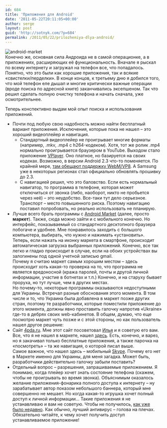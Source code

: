 ```yaml
---
id: 684
title: 'Приложения для Android'
date: '2011-05-22T20:11:05+00:00'
author: serge
layout: post
guid: 'http://sotnyk.com/?p=684'
permalink: /2011/05/22/prilozheniya-dlya-android/
---
```


![](https://sotnyk.github.io/wp-content/uploads/2011/05/android-market-300x294.jpg "android-market")  
Конечно же, основная сила Андроида не в самой операционке, а в приложениях, расширяющих её функциональность. Вначале я рыскал по всему интернету и загружал на телефон все, что попадалось. Понятно, что это были как хорошие приложения, так и всякие «свистелки/перделки». В конце концов, к третьему дню я добился того, что мой телефон еле дышал и многие критически важные операции (вроде поиска по адресной книге) заканчивались эксепшеном. Так что решил сделать полную очистку телефона и начать сначала, уже осмотрительнее.

Теперь конспективно выдам мой опыт поиска и использования приложений.

- Почти под любую свою надобность можно найти бесплатный вариант приложения. Исключения, которые пока не нашел – это хороший видеоплейер и навигация. 
    - Стандартный видеоплейер не проигрывает многие форматы (например, .mkv, .mp4 с h264-кодеком). Хотя, тот же ролик .mp4 нормально проигрывается браузером в YouTube. Выходом стало приложение [VPlayer](https://market.android.com/details?id=me.abitno.vplayer.t&feature=search_result). Оно платное, но базируется на своих кодеках. Возможно, в версии Android 2.3 что-то поменяется. По крайней мере, [там обещают поддержку WebM/VP8](http://ru.wikipedia.org/wiki/%D0%A1%D0%BF%D0%B8%D1%81%D0%BE%D0%BA_%D0%B2%D0%B5%D1%80%D1%81%D0%B8%D0%B9_Android). А Samsung уже в некоторых регионах стал официально обновлять прошивку до 2.3.
    - С навигацией решил, что это баловство. Если есть нормальный навигатор, то программа в телефоне, которая может отключиться от звонка (либо, наоборот, никто не пробьется через неё) – это неудобство. Все-таки тут дело серьезное. Транспорт – место повышенного риска. Поэтому навигацию поставил попробовать, но реально использовать не планирую.
- Лучше всего брать программы с [Android Market](https://market.android.com/) (далее, просто **маркет**). Также, сюда можно зайти и с мобильного конечно. Но интерфейс, показываемый со стандартного десктопного браузера побогаче и удобнее. Мне понравилось заходить с большого компьютера, выбирать, что нужно и нажимать «установить». Теперь, если нажать на иконку маркета в смартфоне, происходит автоматическая загрузка выбранных приложений. Конечно, все так легко и гладко происходит в случае, если на обоих устройствах вы залогинены под одной учетной записью gmail.  
    Почему я считаю маркет самым хорошим местом – здесь происходит хоть какая-то проверка на то, что программа не является вредоносной (кража паролей, почты и другой личной информации, участие в ботнетах и т.п.) Конечно, и на старуху бывает проруха, но тут лучше, чем в других местах.  
    Но почему-то, некоторые программы оказываются недоступными для Украины. Встречал разные обоснования этого момента. В том числе и то, что Украина была добавлена в маркет позже других стран, поэтому те разработчики, которые поместили приложение до этого момента, должны явно проставить галочку напротив «Ukraine» где-то в дебрях своих web-кабинетов. В общем, думаю, что еще посмотрю маркет чуть позже и с этой стороны, но как пользователь нашел другое решение:
- Сайт [4pda.ru](http://4pda.ru/). Мне этот сайт посоветовал [Илья](http://elio.net.ua) и я советую его вам. Все, что я не нашел в маркете, нашел [здесь](http://4pda.ru/forum/index.php?showtopic=112220). Есть, конечно, и варез, но я закачивал только бесплатные приложения, а также парочка на «посмотреть» – та же навигация, о которой писал выше.  
    Самое важное, что нашел здесь – мобильный [Skype](http://4pda.ru/forum/index.php?showtopic=192087). Почему его нет в Маркете именно для Украины, для меня загадка. Может быть, разработчики действительно галочку забыли поставить?
- Отдельный вопрос – разрешения, запрашиваемые приложением. Я понимаю, когда плейер хочет знать состояние телефона (скажем, чтобы не проигрывать во время звонка). Объяснимым оказалось желание приложения-фонарика полного доступа к интернету – ну зарабатывает автор показом небольшого баннера, который мне совершенно не мешает. Но когда какая-то игрушка хочет полный доступ к личной информации… Такие приложения я не устанавливаю и вам не советую. Чтобы не получилось, [как уже было недавно](http://itc.ua/news/google_obeshhaet_usilit_kontrol_v_android_market_52236). Как обычно, лучший антивирус – голова на плечах. Обязательно читайте, к чему хочет получить доступ устанавливаемое приложение!
